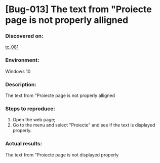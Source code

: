 # **[Bug-013] The text from "Proiecte page is not properly alligned**

### **Discovered on:**

[tc_081](https://github.com/AlexandraAncaGabor/go-green-resources-testing-project/blob/main/test-cases.md/tc-081.md)

### **Environment:**

Windows 10

### **Description:**

The text from "Proiecte page is not properly alligned

### **Steps to reproduce:**

1.  Open the web page;
2.  Go to the menu and select "Proiecte" and see if the text is displayed properly.

### **Actual results:**

The text from "Proiecte page is not displayed properly
